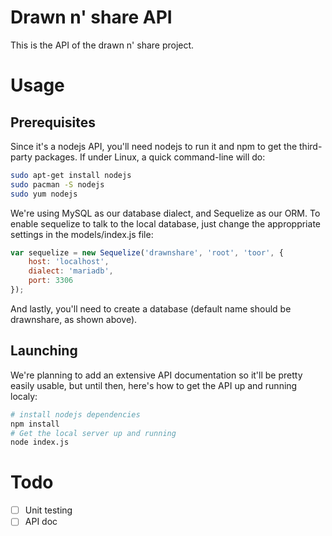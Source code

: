 # Drawn n' share API
This is the API of the drawn n' share project.

# Usage

## Prerequisites
Since it's a nodejs API, you'll need nodejs to run it and npm to get the third-party packages. If under Linux, a quick command-line will do:

``` bash
sudo apt-get install nodejs
sudo pacman -S nodejs
sudo yum nodejs
``` 

We're using MySQL as our database dialect, and Sequelize as our ORM. To enable sequelize to talk to the local database, just change the approppriate settings in the models/index.js file:

``` JavaScript
var sequelize = new Sequelize('drawnshare', 'root', 'toor', {
    host: 'localhost',
    dialect: 'mariadb',
    port: 3306
});
``` 

And lastly, you'll need to create a database (default name should be drawnshare, as shown above).

## Launching
We're planning to add an extensive API documentation so it'll be pretty easily usable, but until then, here's how to get the API up and running localy:

``` bash
# install nodejs dependencies
npm install
# Get the local server up and running
node index.js
```

# Todo
* [ ] Unit testing
* [ ] API doc
